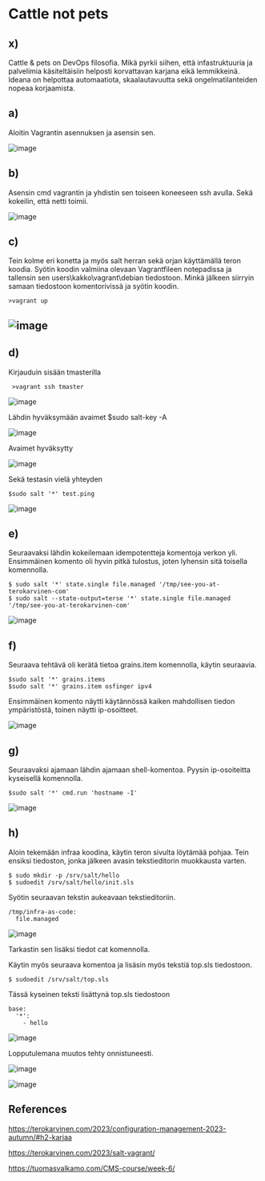 # Cattle not pets

## x) 
Cattle & pets on DevOps filosofia. Mikä pyrkii siihen, että infastruktuuria ja palvelimia käsiteltäisiin helposti korvattavan karjana eikä lemmikkeinä.
Ideana on helpottaa automaatiota, skaalautavuutta sekä ongelmatilanteiden nopeaa korjaamista.

## a)  
Aloitin Vagrantin asennuksen ja asensin sen.
    
![image](https://github.com/Ferresette/Palvelinten_hallinta/assets/148973799/c931afab-f3a2-45dd-b7d1-030018bdb0a0)


## b)
Asensin cmd vagrantin ja yhdistin sen toiseen koneeseen ssh avulla. Sekä kokeilin, että netti toimii.

![image](https://github.com/Ferresette/Palvelinten_hallinta/assets/148973799/57fb15e8-528d-4cfe-86bc-3749adfa2c4a)


## c)
Tein kolme eri konetta ja myös salt herran sekä orjan käyttämällä teron koodia. Syötin koodin valmiina olevaan Vagrantfileen notepadissa ja tallensin sen users\kakko\vagrant\debian tiedostoon. Minkä jälkeen siirryin samaan tiedostoon komentorivissä ja syötin koodin. 

    >vagrant up
    
## ![image](https://github.com/Ferresette/Palvelinten_hallinta/assets/148973799/6b1a82b2-2a7c-4451-86a4-1435fca55cc0)

## d) 
Kirjauduin sisään tmasterilla

     >vagrant ssh tmaster 
 
![image](https://github.com/Ferresette/Palvelinten_hallinta/assets/148973799/973fd8f5-6b4c-4b1e-9945-5e75fcb0bbbd)

Lähdin hyväksymään avaimet
    $sudo salt-key -A

![image](https://github.com/Ferresette/Palvelinten_hallinta/assets/148973799/c22ac0d0-0a78-415f-84e6-20a3ebe3b26f)

 Avaimet hyväksytty

![image](https://github.com/Ferresette/Palvelinten_hallinta/assets/148973799/51847d00-d279-4e33-8885-5dcf12cb5630)

Sekä testasin vielä yhteyden

    $sudo salt '*' test.ping

![image](https://github.com/Ferresette/Palvelinten_hallinta/assets/148973799/ee4e9cfc-b772-4ac0-a1fa-db5adc973bbc)

## e)
Seuraavaksi lähdin kokeilemaan idempotentteja komentoja verkon yli. Ensimmäinen komento oli hyvin pitkä tulostus, joten lyhensin sitä toisella komennolla.

    $ sudo salt '*' state.single file.managed '/tmp/see-you-at-terokarvinen-com'
    $ sudo salt --state-output=terse '*' state.single file.managed '/tmp/see-you-at-terokarvinen-com'

![image](https://github.com/Ferresette/Palvelinten_hallinta/assets/148973799/0cae68de-451e-4df9-b2ae-eea07f8488c2)


## f)
Seuraava tehtävä oli kerätä tietoa grains.item komennolla, käytin seuraavia.

    $sudo salt '*' grains.items
    $sudo salt '*' grains.item osfinger ipv4

Ensimmäinen komento näytti käytännössä kaiken mahdollisen tiedon ympäristöstä, toinen näytti ip-osoitteet.

![image](https://github.com/Ferresette/Palvelinten_hallinta/assets/148973799/c65aab01-b12f-4660-ada6-b6ea450d9b3a)

## g)
Seuraavaksi ajamaan lähdin ajamaan shell-komentoa. Pyysin ip-osoiteitta kyseisellä komennolla.

    $sudo salt '*' cmd.run 'hostname -I'

![image](https://github.com/Ferresette/Palvelinten_hallinta/assets/148973799/c7986418-b3da-4781-91b9-0566158612bd)

## h)
Aloin tekemään infraa koodina, käytin teron sivulta löytämää pohjaa. Tein ensiksi tiedoston, jonka jälkeen avasin tekstieditorin muokkausta varten.

    $ sudo mkdir -p /srv/salt/hello
    $ sudoedit /srv/salt/hello/init.sls

Syötin seuraavan tekstin aukeavaan tekstieditoriin.

    /tmp/infra-as-code:
      file.managed

![image](https://github.com/Ferresette/Palvelinten_hallinta/assets/148973799/8265a7ff-863c-4a02-81da-7cd4848a6f62)

Tarkastin sen lisäksi tiedot cat komennolla.

Käytin myös seuraava komentoa ja lisäsin myös tekstiä top.sls tiedostoon.

    $ sudoedit /srv/salt/top.sls

Tässä kyseinen teksti lisättynä top.sls tiedostoon

    base:
      '*':
        - hello

![image](https://github.com/Ferresette/Palvelinten_hallinta/assets/148973799/44542f33-2196-497f-b671-70760e104d1f)

Lopputulemana muutos tehty onnistuneesti.

![image](https://github.com/Ferresette/Palvelinten_hallinta/assets/148973799/5219123e-9121-47f3-9c6d-bd346af30146)

![image](https://github.com/Ferresette/Palvelinten_hallinta/assets/148973799/9ae6a9d2-5ca8-4f66-a833-3f8ceb2c4730)


## References
https://terokarvinen.com/2023/configuration-management-2023-autumn/#h2-karjaa

https://terokarvinen.com/2023/salt-vagrant/

https://tuomasvalkamo.com/CMS-course/week-6/









    











